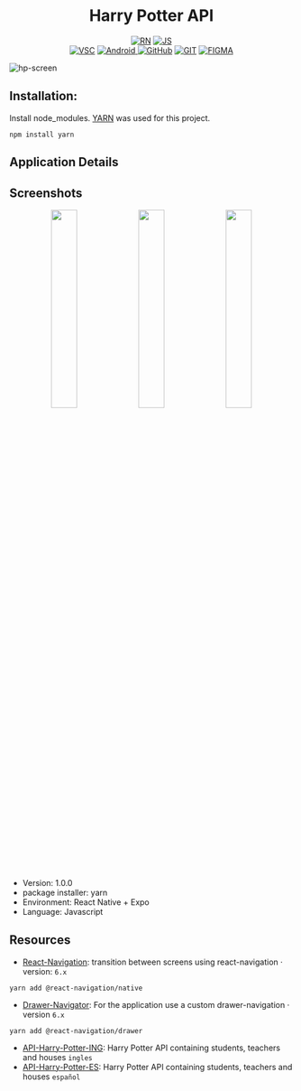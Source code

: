 <h1 align="center">Harry Potter API </h1>

<p align="center">
  <a href="https://reactnative.dev/"><img alt="RN" src="https://img.shields.io/badge/React_Native-20232A?style=for-the-badge&logo=react&logoColor=61DAFB"/></a>
  <a href="#"><img alt="JS" src="https://img.shields.io/badge/JavaScript-323330?style=for-the-badge&logo=javascript&logoColor=F7DF1E"/></a><br>
  <a href="https://code.visualstudio.com/"><img alt="VSC" src="https://img.shields.io/badge/Visual_Studio_Code-0078D4?style=for-the-badge&logo=visual%20studio%20code&logoColor=white"/></a>
  <a href="#"><img alt="Android" src="https://img.shields.io/badge/Android_Studio-3DDC84?style=for-the-badge&logo=android-studio&logoColor=white"/> </a>
  <a href="https://github.com/francorvalant"><img alt="GitHub" src="https://img.shields.io/badge/GitHub-100000?style=for-the-badge&logo=github&logoColor=white"/></a>
  <a href="https://git-scm.com/"><img alt="GIT" src="https://img.shields.io/badge/GIT-E44C30?style=for-the-badge&logo=git&logoColor=white"/></a> 
  <a href="https://www.figma.com/"><img alt="FIGMA" src="https://img.shields.io/badge/Figma-F24E1E?style=for-the-badge&logo=figma&logoColor=white"/></a>
</p>

![hp-screen](https://user-images.githubusercontent.com/71857156/171518672-c9c3816a-1e50-4cbb-9662-0b95870aec4f.png)

## Installation:

Install node_modules. [YARN](https://www.npmjs.com/package/yarn) was used for this project.

``` 
npm install yarn
```

## Application Details

## Screenshots
<p align="center">
  <img src="https://user-images.githubusercontent.com/71857156/171527766-1d0bd337-8572-4b6e-b57d-bd4688a6c003.gif" width="30%"/>
  <img src="https://user-images.githubusercontent.com/71857156/171528168-8c6e88f7-514f-4c41-b3f0-b9793358c332.gif" width="30%"/>
  <img src="https://user-images.githubusercontent.com/71857156/171527307-71291ad9-37a9-441d-96c6-58fe11a6071c.gif" width="30%"/>
</p>

* Version: 1.0.0
* package installer: yarn
* Environment: React Native + Expo
* Language: Javascript

## Resources

* [React-Navigation](https://reactnavigation.org/docs/getting-started/): transition between screens using react-navigation · version: `6.x`
```
yarn add @react-navigation/native
```

* [Drawer-Navigator](https://reactnavigation.org/docs/drawer-navigator#installation): For the application use a custom drawer-navigation · version `6.x`
```
yarn add @react-navigation/drawer
```

* [API-Harry-Potter-ING](https://hp-api.herokuapp.com/): Harry Potter API containing students, teachers and houses `ingles`
* [API-Harry-Potter-ES](https://harry-potter-api-production.up.railway.app/): Harry Potter API containing students, teachers and houses `español`

